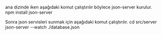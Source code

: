 ana dizinde iken aşağıdaki komut çalıştırılır böylece json-server kurulur.
npm install json-server

Sonra json servisleri sunmak için aşağıdaki komut çalıştırılır.
cd src/server
json-server --watch ./database.json

